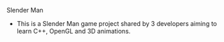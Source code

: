 ﻿Slender Man
 
 - This is a Slender Man game project shared by 3 developers aiming to learn C++, OpenGL and 3D animations.
